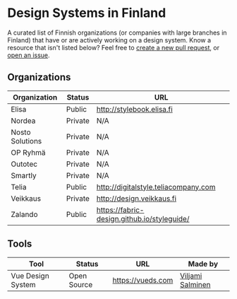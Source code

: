 # Design Systems in Finland

A curated list of Finnish organizations (or companies with large branches in Finland) that have or are actively working on a design system. Know a resource that isn't listed below? Feel free to [create a new pull request](https://github.com/viljamis/design-systems-in-finland/compare), or [open an issue](https://github.com/viljamis/design-systems-in-finland/issues/new).

## Organizations

| Organization | Status | URL |
| --- | --- | --- |
| Elisa | Public | http://stylebook.elisa.fi |
| Nordea | Private | N/A |
| Nosto Solutions | Private | N/A |
| OP Ryhmä | Private | N/A |
| Outotec | Private | N/A |
| Smartly | Private | N/A |
| Telia | Public | http://digitalstyle.teliacompany.com |
| Veikkaus | Private | http://design.veikkaus.fi |
| Zalando | Public | https://fabric-design.github.io/styleguide/ |

## Tools

| Tool | Status | URL | Made by |
| --- | --- | --- | --- |
| Vue Design System | Open Source | https://vueds.com | [Viljami Salminen](https://viljamis.com) |
 
